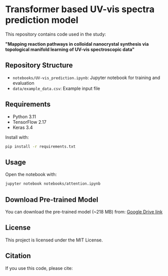 # Transformer based UV-vis spectra prediction model

This repository contains code used in the study:

**"Mapping reaction pathways in colloidal nanocrystal synthesis via topological manifold learning of UV-vis spectroscopic data"**

## Repository Structure
- `notebooks/UV-vis_prediction.ipynb`: Jupyter notebook for training and evaluation
- `data/example_data.csv`: Example input file

## Requirements
- Python 3.11
- TensorFlow 2.17
- Keras 3.4


Install with:
```bash
pip install -r requirements.txt
```

##  Usage
Open the notebook with:
```bash
jupyter notebook notebooks/attention.ipynb
```

## Download Pre-trained Model

You can download the pre-trained model (~218 MB) from:
[Google Drive link](https://drive.google.com/file/d/1NSEOnLpVyAAKFDTYcMOjRVut4TOdGHO2/view?usp=sharing)

## License
This project is licensed under the MIT License.

## Citation
If you use this code, please cite:

